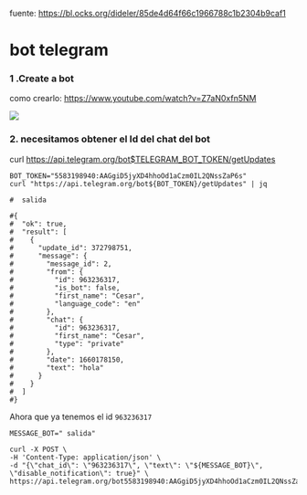 fuente: https://bl.ocks.org/dideler/85de4d64f66c1966788c1b2304b9caf1
# bot telegram

### 1 .Create a bot
 como crearlo: https://www.youtube.com/watch?v=Z7aN0xfn5NM

![](https://i.imgur.com/sOkDlbR.png) 


### 2. necesitamos obtener el Id del chat del bot
curl https://api.telegram.org/bot$TELEGRAM_BOT_TOKEN/getUpdates
```shell
BOT_TOKEN="5583198940:AAGgiD5jyXD4hhoOd1aCzm0IL2QNssZaP6s"
curl "https://api.telegram.org/bot${BOT_TOKEN}/getUpdates" | jq

#  salida

#{
#  "ok": true,
#  "result": [
#    {
#      "update_id": 372798751,
#      "message": {
#        "message_id": 2,
#        "from": {
#          "id": 963236317,
#          "is_bot": false,
#          "first_name": "Cesar",
#          "language_code": "en"
#        },
#        "chat": {
#          "id": 963236317,
#          "first_name": "Cesar",
#          "type": "private"
#        },
#        "date": 1660178150,
#        "text": "hola"
#      }
#    }
#  ]
#}

```

Ahora que ya tenemos el id `963236317`

```shell
MESSAGE_BOT=" salida"

curl -X POST \
-H 'Content-Type: application/json' \
-d "{\"chat_id\": \"963236317\", \"text\": \"${MESSAGE_BOT}\", \"disable_notification\": true}" \
https://api.telegram.org/bot5583198940:AAGgiD5jyXD4hhoOd1aCzm0IL2QNssZaP6s/sendMessage

```
